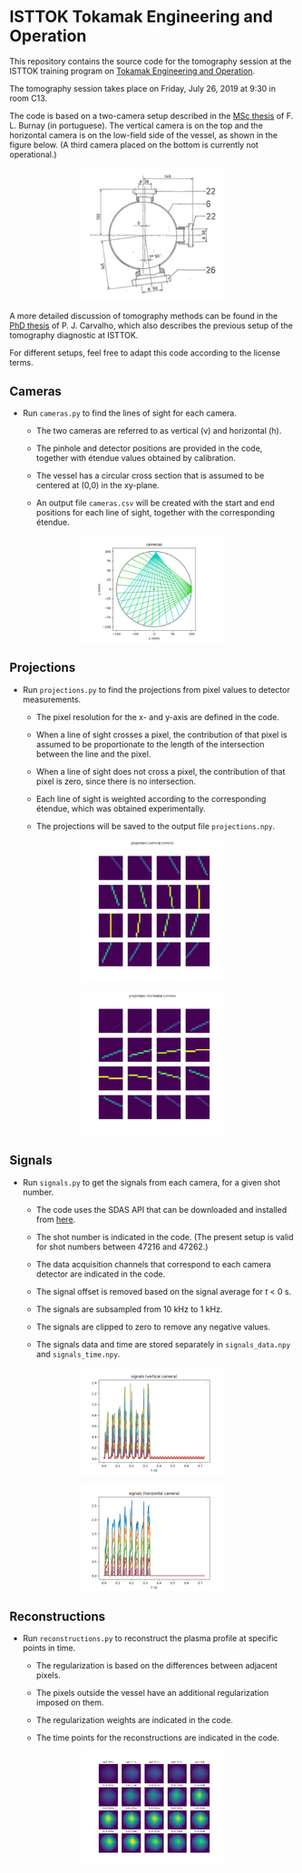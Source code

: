 # ISTTOK Tokamak Engineering and Operation

This repository contains the source code for the tomography session at the ISTTOK training program on [Tokamak Engineering and Operation](https://isttok.tecnico.ulisboa.pt/~isttok.daemon/index.php?title=Training).

The tomography session takes place on Friday, July 26, 2019 at 9:30 in room C13.

The code is based on a two-camera setup described in the [MSc thesis](https://fenix.tecnico.ulisboa.pt/downloadFile/563345090414094/Dissertacao.pdf) of F. L. Burnay (in portuguese). The vertical camera is on the top and the horizontal camera is on the low-field side of the vessel, as shown in the figure below. (A third camera placed on the bottom is currently not operational.)

<p align="center"><img src="https://raw.githubusercontent.com/diogoff/isttok-tomography/master/images/ports.png" width="50%"></p>

A more detailed discussion of tomography methods can be found in the [PhD thesis](http://bibliotecas.utl.pt/cgi-bin/koha/opac-detail.pl?biblionumber=428085) of P. J. Carvalho, which also describes the previous setup of the tomography diagnostic at ISTTOK.

For different setups, feel free to adapt this code according to the license terms.

## Cameras

- Run `cameras.py` to find the lines of sight for each camera.

    - The two cameras are referred to as vertical (v) and horizontal (h).

    - The pinhole and detector positions are provided in the code, together with étendue values obtained by calibration.
    
    - The vessel has a circular cross section that is assumed to be centered at (0,0) in the xy-plane.
    
    - An output file `cameras.csv` will be created with the start and end positions for each line of sight, together with the corresponding étendue. 
    
<p align="center"><img src="https://raw.githubusercontent.com/diogoff/isttok-tomography/master/images/cameras.png" width="50%"></p>

## Projections

- Run `projections.py` to find the projections from pixel values to detector measurements.

    - The pixel resolution for the x- and y-axis are defined in the code.
    
    - When a line of sight crosses a pixel, the contribution of that pixel is assumed to be proportionate to the length of the intersection between the line and the pixel.
    
    - When a line of sight does not cross a pixel, the contribution of that pixel is zero, since there is no intersection.
    
    - Each line of sight is weighted according to the corresponding étendue, which was obtained experimentally.

    - The projections will be saved to the output file `projections.npy`.

<p align="center"><img src="https://raw.githubusercontent.com/diogoff/isttok-tomography/master/images/projections-vertical.png" width="50%"></p>
<p align="center"><img src="https://raw.githubusercontent.com/diogoff/isttok-tomography/master/images/projections-horizontal.png" width="50%"></p>

## Signals

- Run `signals.py` to get the signals from each camera, for a given shot number.

    - The code uses the SDAS API that can be downloaded and installed from [here](http://metis.ipfn.ist.utl.pt/CODAC/IPFN_Software/SDAS/Access/Python).
    
    - The shot number is indicated in the code. (The present setup is valid for shot numbers between 47216 and 47262.)
    
    - The data acquisition channels that correspond to each camera detector are indicated in the code.
    
    - The signal offset is removed based on the signal average for _t_ < 0 s.
    
    - The signals are subsampled from 10 kHz to 1 kHz.
    
    - The signals are clipped to zero to remove any negative values.
    
    - The signals data and time are stored separately in `signals_data.npy` and `signals_time.npy`.
    
<p align="center"><img src="https://raw.githubusercontent.com/diogoff/isttok-tomography/master/images/signals-vertical.png" width="50%"></p>
<p align="center"><img src="https://raw.githubusercontent.com/diogoff/isttok-tomography/master/images/signals-horizontal.png" width="50%"></p>

## Reconstructions

- Run `reconstructions.py` to reconstruct the plasma profile at specific points in time.

    - The regularization is based on the differences between adjacent pixels.
    
    - The pixels outside the vessel have an additional regularization imposed on them.

    - The regularization weights are indicated in the code.
    
    - The time points for the reconstructions are indicated in the code.
    
<p align="center"><img src="https://raw.githubusercontent.com/diogoff/isttok-tomography/master/images/reconstructions.png" width="50%"></p>
